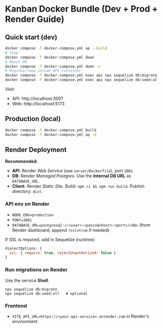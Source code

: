 # Kanban Docker Bundle (Dev + Prod + Render Guide)

## Quick start (dev)
```bash
docker compose -f docker-compose.yml up --build
# Stop
docker compose -f docker-compose.yml down
# Reset DB
docker compose -f docker-compose.yml down -v
# Migrate/seed inside API container
docker compose -f docker-compose.yml exec api npx sequelize db:migrate
docker compose -f docker-compose.yml exec api npx sequelize db:seed:all
```

Visit:
- API: http://localhost:3001
- Web: http://localhost:5173

## Production (local)
```bash
docker compose -f docker-compose.yml build
docker compose -f docker-compose.yml up -d
```

## Render Deployment

**Recommended:**
- **API**: Render *Web Service* (use `server/Dockerfile`), port `3001`.
- **DB**: Render *Managed Postgres*. Use the **Internal DB URL** as `DATABASE_URL`.
- **Client**: Render *Static Site*. Build: `npm ci && npm run build`. Publish directory: `dist`.

### API env on Render
- `NODE_ENV=production`
- `PORT=3001`
- `DATABASE_URL=postgresql://<user>:<pass>@<host>:<port>/<db>` (from Render dashboard; append `?ssl=true` if needed)

If SSL is required, add in Sequelize (runtime):
```js
dialectOptions: {
  ssl: { require: true, rejectUnauthorized: false }
}
```

### Run migrations on Render
Use the service **Shell**:
```
npx sequelize db:migrate
npx sequelize db:seed:all   # optional
```

### Frontend
- `VITE_API_URL=https://<your-api-service>.onrender.com` in Render's environment.
